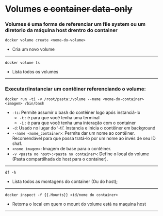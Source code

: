 # Volumes <s> e container data-only </s>

### Volumes é uma forma de referenciar um file system ou um diretorio da máquina host drentro do container

```docker volume create <nome-do-volume>```
* Cria um novo volume

---
```docker volume ls```
* Lista todos os volumes

---

### Executar/instanciar um contêiner referenciando o volume:

```docker run -ti -v /root/pasta:/volume --name <nome-do-container> <imagem> /bin/bash```

* ```-ti```: Permite assumir o bash do contêiner logo após instanciá-lo
    * ```-t``` : é para que você tenha uma terminal
    * ```-i``` : é para que você tenha uma interação com o container
* ```-d```: Usado no lugar do ‘-ti’. Instancia e inicia o contêiner em background
* ```--name <nome_container>```: Permite dar um nome ao contêiner. Recomendável para que possa tratá-lo por um nome ao invés de seu ID sha1.
* ```<nome_imagem>```: Imagem de base para o contêiner.
* ```-v <pasta no host>:<pasta no container>```: Define o local do volume (Pasta compartilhada do host para o container).

---

```df -h```
* Lista todos as montagens do container (Ou do host);

---

```docker inspect -f {{.Mounts}} <id/nome do container>```
* Retorna o local em quem o mount do volume está na maquina host


---